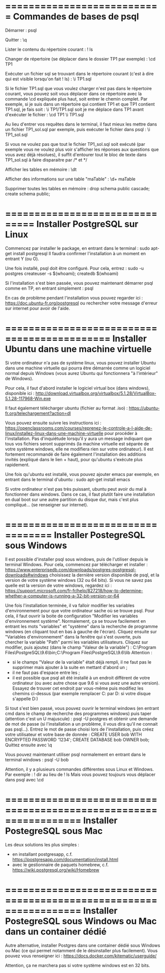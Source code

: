 =========================== 
Commandes de bases de psql
=========================== 

Démarrer : psql

Quitter : \q

Lister le contenu du répertoire courant : \! ls

Changer de répertoire (se déplacer dans le dossier TP1 par exemple) : \cd TP1

Exécuter un fichier sql se trouvant dans le répertoire courant (c'est à dire qui 
est visible lorsqu'on fait \! ls) : \i TP1.sql

Si le fichier TP1.sql que vous voulez charger n'est pas dans le répertoire
courant, vous pouvez soit vous déplacer dans ce répertoire avec la commande
\cd expliquée plus haut, soit entrer le chemin complet. Par exemple, si je suis
dans un répertoire qui contient TP1 et que TP1 contient TP1.sql, je fais soit :
  \i TP1/TP1.sql
soit je me déplace dans TP1 avant d'exécuter le fichier :
  \cd TP1
  \i TP1.sql

Au lieu d'entrer vos requêtes dans le terminal, il faut mieux les mettre
dans un fichier TP1_sol.sql par exemple, puis exécuter le fichier dans psql :
  \i TP1_sol.sql

Si vous ne voulez pas que tout le fichier TP1_sol.sql soit exécuté (par exemple
vous ne voulez plus voir s'afficher les réponses aux questions que vous avez déjà 
résolues), il suffit d'entourer tout le bloc de texte dans TP1_sol.sql à faire
disparaitre par /* et */
  
Afficher les tables en mémoire : \dt
  
Afficher des informations sur une table "maTable" : \d+ maTable
  
Supprimer toutes les tables en mémoire :
  drop schema public cascade;
  create schema public;

=============================== 
Installer PostgreSQL sur Linux
=============================== 

Commencez par installer le package, en entrant dans le terminal :
  sudo apt-get install postgresql
Il faudra confirmer l'installation à un moment en entrant Y (ou O).

Une fois installé, psql doit être configuré. Pour cela, entrez :
  sudo -u postgres createuser -s $(whoami); createdb $(whoami)

Si l'installation s'est bien passée, vous pouvez maintenant démarrer
psql comme en TP, en entrant simplement :
  psql

En cas de problème pendant l'installation vous pouvez regarder ici :
  https://doc.ubuntu-fr.org/postgresql
ou rechercher votre message d'erreur sur internet pour avoir de l'aide.

============================================
Installer Ubuntu dans une machine virtuelle
============================================

Si votre ordinateur n'a pas de système linux, vous pouvez installer Ubuntu dans
une machine virtuelle qui pourra être démarrée comme un logiciel normal depuis
Windows (vous aurez Ubuntu qui fonctionnera "à l'intérieur" de Windows).

Pour cela, il faut d'abord installer le logiciel virtual box (dans windows), 
disponible ici : 
  http://download.virtualbox.org/virtualbox/5.1.28/VirtualBox-5.1.28-117968-Win.exe

Il faut également télécharger ubuntu (fichier au format .iso) : 
  https://ubuntu-fr.org/telechargement?action=dl

Vous pouvez ensuite suivre les instructions ici : 
  https://openclassrooms.com/courses/reprenez-le-controle-a-l-aide-de-linux/installez-linux-dans-une-machine-virtuelle
pour procéder à l'installation. Pas d'inquiétude lorsqu'il y aura un message 
indiquant que tous vos fichiers seront supprimés (la machine virtuelle est 
séparée de votre système windows, elle ne modifiera rien sur votre ordinateur). 
Il est fortement recommandé de faire également l'installation des additions 
invités (expliqué dans le lien + haut), pour qu'ubuntu s'exécute plus rapidement.

Une fois qu'ubuntu est installé, vous pouvez ajouter emacs par exemple, en entrant
dans le terminal d'ubuntu :
  sudo apt-get install emacs

Si votre ordinateur n'est pas très puissant, ubuntu peut avoir du mal à fonctionner dans
windows. Dans ce cas, il faut plutôt faire une installation en dual boot sur une autre 
partition du disque dur, mais c'est plus compliqué... (se renseigner sur internet).

==================================
Installer PostegreSQL sous Windows
==================================

Il est possible d'installer psql sous windows, puis de l'utiliser depuis le terminal
Windows. Pour cela, commencez par télécharger et installer : 
  https://www.enterprisedb.com/downloads/postgres-postgresql-downloads#windows
choisissez la dernière version disponible de psql, et la version de votre système
windows (32 ou 64 bits). Si vous ne savez pas quelle est la version de votre windows,
regardez ici :
  https://support.microsoft.com/fr-fr/help/827218/how-to-determine-whether-a-computer-is-running-a-32-bit-version-or-64

Une fois l'installation terminée, il va falloir modifier les variables d'environnement
pour que votre ordinateur sache où se trouve psql. Pour cela, il faut ouvrir la boite
de configuration "Modifier les variables d'environnement système". Normalement, ça se 
trouve facilement en entrant les mots "variables" et "système" dans la recherche de 
programme windows (en cliquant tout en bas à gauche de l'écran). 
Cliquez ensuite sur "Variables d'environnement" dans la fenêtre qui s'est ouverte, puis 
chercher la variable "Path" parmi les variables utilisateurs. Cliquez sur modifier, puis 
ajoutez (dans le champ "Valeur de la variable") :
  C:\Program Files\PostgreSQL\9.6\bin;C:\Program Files\PostgreSQL\9.6\lib
Attention :
 - si le champs "Valeur de la variable" était déjà rempli, il ne faut pas le supprimer mais
   ajouter à la suite en mettant d'abord un ;
 - il ne faut pas d'espace entre les ;
 - il est possible que psql ait été installé à un endroit différent de votre ordinateur (ou
   avec autre chose que 9.6 si vous avez une autre version). Essayez de trouver cet endroit
   par vous-même puis modifiez les chemins ci-dessus (par exemple remplacer C: par D: si votre
   disque s'appelle D:)
   
Si tout s'est bien passé, vous pouvez ouvrir le terminal windows (en entrant cmd dans le 
champ de recherche des programmes windows) puis taper (attention c'est un U majuscule) :
  psql -U postgres
et obtenir une demande de mot de passe (si l'installation a un problème, il vous dira qu'il 
ne connait pas psql...). Entrez le mot de passe choisi lors de l'installation, puis créez 
votre utilisateur et votre base de donnée :
  CREATE USER bob WITH ENCRYPTED PASSWORD '1234';
  CREATE DATABASE bob OWNER bob;
Quittez ensuite avec \q

Vous pouvez maintenant utiliser psql normalement en entrant dans le terminal windows :
  psql -U bob

Attention, il y a plusieurs commandes différentes sous Linux et Windows. Par exemple :
  \! dir
au lieu de 
  \! ls
Mais vous pouvez toujours vous déplacer dans psql avec \cd


=================================================================
Installer PostegreSQL sous Mac
=================================================================
Les deux solutions les plus simples :
- en installant postgresapp, c.f. https://postgresapp.com/documentation/install.html 
- avec le gestionnaire de paquets homebrew, c.f. https://wiki.postgresql.org/wiki/Homebrew


=================================================================
Installer PostegreSQL sous Windows ou Mac dans un container dédié
=================================================================

Autre alternative, installer Postgres dans une container dédié sous Windows ou Mac
(ce qui permet notamment de le désinstaller plus facilement). Vous pouvez vous renseigner
ici :
  https://docs.docker.com/kitematic/userguide/
  
Attention, ça ne marchera pas si votre système windows est en 32 bits.

